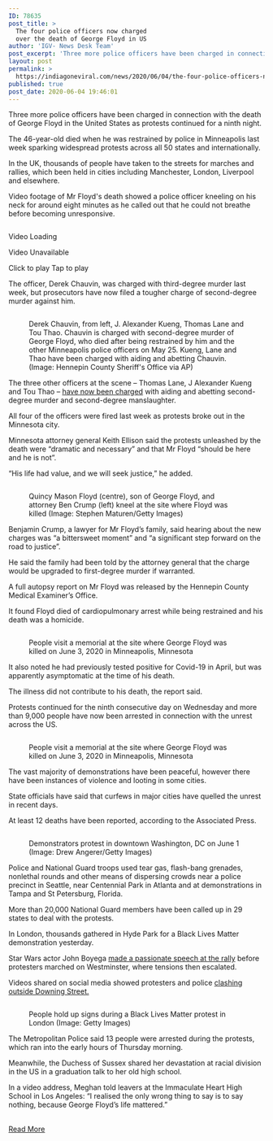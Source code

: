 ```yaml
---
ID: 78635
post_title: >
  The four police officers now charged
  over the death of George Floyd in US
author: 'IGV- News Desk Team'
post_excerpt: 'Three more police officers have been charged in connection with the death of George Floyd in the United States as protests continued for a ninth night. The 46-year-old died when he was restrained by police in Minneapolis last week sparking widespread protests across all 50 states and internationally. In the UK, thousands of people have&hellip;'
layout: post
permalink: >
  https://indiagoneviral.com/news/2020/06/04/the-four-police-officers-now-charged-over-the-death-of-george-floyd-in-us/78635/india-gone-viral/
published: true
post_date: 2020-06-04 19:46:01
---
```

<div itemprop="articleBody"><p>Three more police officers have been charged in connection with the death of George Floyd in the United States as protests continued for a ninth night.</p> <p>The 46-year-old died when he was restrained by police in Minneapolis last week sparking widespread protests across all 50 states and internationally.</p> <p>In the UK, thousands of people have taken to the streets for marches and rallies, which been held in cities including Manchester, London, Liverpool and elsewhere.</p> <p>Video footage of Mr Floyd's death showed a police officer kneeling on his neck for around eight minutes as he called out that he could not breathe before becoming unresponsive.</p> <div data-mod="video" data-placeholder="data-placeholder">
<div>
<div>
<p><img data-src="https://cf-images.eu-west-1.prod.boltdns.net/v1/static/4221396001/7908edb3-9fd8-4240-a04b-ae210fa8380d/fbff4eef-5226-45f2-ae2e-35308b4b26f1/1920x1080/match/image.jpg" data-width="100%" onerror="this.parentElement.classList.add('video-thumbnail--unavailable');this.style.display='none'"></img>
</p>
<div>
<p><span>Video Loading</span></p><p>
Video Unavailable
</p>
</div>
<div>

<p><span>Click to play</span>
<span>Tap to play</span>
</p>
</div>


</div>
</div>

</div> <p>The officer, Derek Chauvin, was charged with third-degree murder last week, but prosecutors have now filed a tougher charge of second-degree murder against him.</p> <figure data-mod="image" itemprop="image" itemscope="" itemtype="http://schema.org/ImageObject"><meta content="https://i2-prod.manchestereveningnews.co.uk/incoming/article18360531.ece/ALTERNATES/s615b/1_JS212996891.jpg" itemprop="url"></meta><meta content="615" itemprop="width"></meta><meta content="303" itemprop="height"></meta><div>

<p><img alt="" content="https://i2-prod.manchestereveningnews.co.uk/incoming/article18360531.ece/ALTERNATES/s615b/1_JS212996891.jpg" data-src="https://i2-prod.manchestereveningnews.co.uk/incoming/article18360531.ece/ALTERNATES/s615b/1_JS212996891.jpg"></img></p>
</div>
<figcaption><span itemprop="description">Derek Chauvin, from left, J. Alexander Kueng, Thomas Lane and Tou Thao. Chauvin is charged with second-degree murder of George Floyd, who died after being restrained by him and the other Minneapolis police officers on May 25. Kueng, Lane and Thao have been charged with aiding and abetting Chauvin.</span>
<span itemprop="author"> (Image: Hennepin County Sheriff's Office via AP)</span>
</figcaption></figure><p>The three other officers at the scene – Thomas Lane, J Alexander Kueng and Tou Thao – <a data-content-type="news" data-link-tracking="InArticle|Link" href="https://www.manchestereveningnews.co.uk/news/greater-manchester-news/george-floyd-death-derek-chauvins-18359929">have now been charged</a> with aiding and abetting second-degree murder and second-degree manslaughter.</p> <p>All four of the officers were fired last week as protests broke out in the Minnesota city.</p> <section data-ad-dockable="true" data-embed-group="read-more" data-embed-items="2"></section><p>Minnesota attorney general Keith Ellison said the protests unleashed by the death were “dramatic and necessary” and that Mr Floyd “should be here and he is not”.</p> <p>“His life had value, and we will seek justice,” he added.</p> <figure data-mod="image" itemprop="image" itemscope="" itemtype="http://schema.org/ImageObject"><meta content="https://i2-prod.manchestereveningnews.co.uk/incoming/article18360398.ece/ALTERNATES/s615b/0_JS212981675.jpg" itemprop="url"></meta><meta content="615" itemprop="width"></meta><meta content="415" itemprop="height"></meta><div>

<p><img alt="" content="https://i2-prod.manchestereveningnews.co.uk/incoming/article18360398.ece/ALTERNATES/s615b/0_JS212981675.jpg" data-src="https://i2-prod.manchestereveningnews.co.uk/incoming/article18360398.ece/ALTERNATES/s615b/0_JS212981675.jpg"></img></p>
</div>
<figcaption><span itemprop="description">Quincy Mason Floyd (centre), son of George Floyd, and attorney Ben Crump (left) kneel at the site where Floyd was killed</span>
<span itemprop="author"> (Image: Stephen Maturen/Getty Images)</span>
</figcaption></figure><p>Benjamin Crump, a lawyer for Mr Floyd’s family, said hearing about the new charges was “a bittersweet moment” and “a significant step forward on the road to justice”.</p> <p>He said the family had been told by the attorney general that the charge would be upgraded to first-degree murder if warranted.</p> <p>A full autopsy report on Mr Floyd was released by the Hennepin County Medical Examiner’s Office.</p> <p>It found Floyd died of cardiopulmonary arrest while being restrained and his death was a homicide.</p> <figure data-mod="image" itemprop="image" itemscope="" itemtype="http://schema.org/ImageObject"><meta content="https://i2-prod.manchestereveningnews.co.uk/incoming/article18360533.ece/ALTERNATES/s615b/0_JS212993263.jpg" itemprop="url"></meta><meta content="615" itemprop="width"></meta><meta content="410" itemprop="height"></meta><div>

<p><img alt="" content="https://i2-prod.manchestereveningnews.co.uk/incoming/article18360533.ece/ALTERNATES/s615b/0_JS212993263.jpg" data-src="https://i2-prod.manchestereveningnews.co.uk/incoming/article18360533.ece/ALTERNATES/s615b/0_JS212993263.jpg"></img></p>
</div>
<figcaption><span itemprop="description">People visit a memorial at the site where George Floyd was killed on June 3, 2020 in Minneapolis, Minnesota</span>
</figcaption></figure><p>It also noted he had previously tested positive for Covid-19 in April, but was apparently asymptomatic at the time of his death.</p> <p>The illness did not contribute to his death, the report said.</p> <p>Protests continued for the ninth consecutive day on Wednesday and more than 9,000 people have now been arrested in connection with the unrest across the US.</p> <figure data-mod="image" itemprop="image" itemscope="" itemtype="http://schema.org/ImageObject"><meta content="https://i2-prod.manchestereveningnews.co.uk/incoming/article18360532.ece/ALTERNATES/s615b/0_JS212993261.jpg" itemprop="url"></meta><meta content="615" itemprop="width"></meta><meta content="410" itemprop="height"></meta><div>

<p><img alt="" content="https://i2-prod.manchestereveningnews.co.uk/incoming/article18360532.ece/ALTERNATES/s615b/0_JS212993261.jpg" data-src="https://i2-prod.manchestereveningnews.co.uk/incoming/article18360532.ece/ALTERNATES/s615b/0_JS212993261.jpg"></img></p>
</div>
<figcaption><span itemprop="description">People visit a memorial at the site where George Floyd was killed on June 3, 2020 in Minneapolis, Minnesota</span>
</figcaption></figure><p>The vast majority of demonstrations have been peaceful, however there have been instances of violence and looting in some cities.</p> <p>State officials have said that curfews in major cities have quelled the unrest in recent days.</p> <p>At least 12 deaths have been reported, according to the Associated Press.</p> <figure data-mod="image" itemprop="image" itemscope="" itemtype="http://schema.org/ImageObject"><meta content="https://i2-prod.manchestereveningnews.co.uk/incoming/article18349339.ece/ALTERNATES/s615b/1_JS212858169.jpg" itemprop="url"></meta><meta content="615" itemprop="width"></meta><meta content="410" itemprop="height"></meta><div>

<p><img alt="" content="https://i2-prod.manchestereveningnews.co.uk/incoming/article18349339.ece/ALTERNATES/s615b/1_JS212858169.jpg" data-src="https://i2-prod.manchestereveningnews.co.uk/incoming/article18349339.ece/ALTERNATES/s615b/1_JS212858169.jpg"></img></p>
</div>
<figcaption><span itemprop="description">Demonstrators protest in downtown Washington, DC on June 1</span>
<span itemprop="author"> (Image: Drew Angerer/Getty Images)</span>
</figcaption></figure><p>Police and National Guard troops used tear gas, flash-bang grenades, nonlethal rounds and other means of dispersing crowds near a police precinct in Seattle, near Centennial Park in Atlanta and at demonstrations in Tampa and St Petersburg, Florida.</p> <p>More than 20,000 National Guard members have been called up in 29 states to deal with the protests.</p> <p>In London, thousands gathered in Hyde Park for a Black Lives Matter demonstration yesterday.</p> <p>Star Wars actor John Boyega <a data-content-type="news" data-link-tracking="InArticle|Link" href="https://www.manchestereveningnews.co.uk/news/uk-news/john-boyega-speaks-george-floyd-18357169">made a passionate speech at the rally</a> before protesters marched on Westminster, where tensions then escalated.</p> <p>Videos shared on social media showed protesters and police <a data-content-type="news" data-link-tracking="InArticle|Link" href="https://www.manchestereveningnews.co.uk/news/uk-news/crowds-clash-police-outside-downing-18359476">clashing outside Downing Street.</a></p> <figure data-mod="image" itemprop="image" itemscope="" itemtype="http://schema.org/ImageObject"><meta content="https://i2-prod.manchestereveningnews.co.uk/incoming/article18359524.ece/ALTERNATES/s615b/0_Black-Lives-Matter-Movement-Inspires-Protest-In-London.jpg" itemprop="url"></meta><meta content="615" itemprop="width"></meta><meta content="410" itemprop="height"></meta><div>

<p><img alt="" content="https://i2-prod.manchestereveningnews.co.uk/incoming/article18359524.ece/ALTERNATES/s615b/0_Black-Lives-Matter-Movement-Inspires-Protest-In-London.jpg" data-src="https://i2-prod.manchestereveningnews.co.uk/incoming/article18359524.ece/ALTERNATES/s615b/0_Black-Lives-Matter-Movement-Inspires-Protest-In-London.jpg"></img></p>
</div>
<figcaption><span itemprop="description">People hold up signs during a Black Lives Matter protest in London</span>
<span itemprop="author"> (Image: Getty Images)</span>
</figcaption></figure><p>The Metropolitan Police said 13 people were arrested during the protests, which ran into the early hours of Thursday morning.</p> <p>Meanwhile, the Duchess of Sussex shared her devastation at racial division in the US in a graduation talk to her old high school.</p> <p>In a video address, Meghan told leavers at the Immaculate Heart High School in Los Angeles: “I realised the only wrong thing to say is to say nothing, because George Floyd’s life mattered.”</p></div><br/><a href="https://www.manchestereveningnews.co.uk/news/world-news/four-police-officers-now-charged-18360402" class="button purchase" rel="nofollow noopener noreferrer" target="_blank">Read More</a>